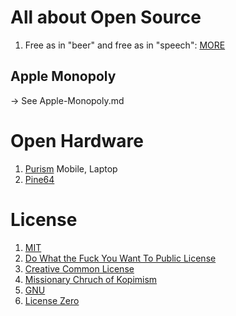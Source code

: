 # All about Open Source 

1. Free as in "beer" and free as in "speech": [MORE](https://www.howtogeek.com/howto/31717/what-do-the-phrases-free-speech-vs.-free-beer-really-mean/)



## Apple Monopoly

-> See Apple-Monopoly.md

# Open Hardware

1. [Purism](https://puri.sm) Mobile, Laptop
2. [Pine64](https://www.pine64.org/)

# License

1. [MIT](https://en.wikipedia.org/wiki/MIT_License)
2. [Do What the Fuck You Want To Public License](http://www.wtfpl.net/)
3. [Creative Common License](https://en.wikipedia.org/wiki/Creative_Commons_license#Zero_/_public_domain)
4. [Missionary Chruch of Kopimism](https://kopimistsamfundet.se/english/)
5. [GNU](https://www.gnu.org/licenses/licenses.en.html)
6. [License Zero](https://licensezero.com/)


